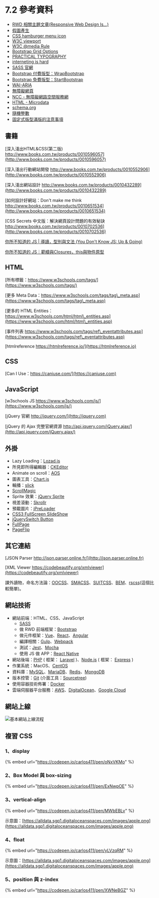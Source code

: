 # 7.2 參考資料

* [RWD 相關主題文章(Responsive Web Design Is…)](https://responsivedesign.is)
* [假圖產生](https://picsum.photos)
* [CSS hamburger menu icon](https://jonsuh.com/hamburgers/)
* [W3C viewport](https://www.w3schools.com/css/css\_rwd\_viewport.asp)
* [W3C @media Rule](https://www.w3schools.com/cssref/css3\_pr\_mediaquery.asp)
* [Bootstrap Grid Options](https://getbootstrap.com/docs/4.3/layout/grid/#grid-options)
* [PRACTICAL TYPOGRAPHY](https://practicaltypography.com)
* [interneting is hard](https://internetingishard.com)
* [SASS 官網](https://sass-lang.com)
* [Bootstrap 付費版型：WrapBootstrap](https://wrapbootstrap.com)
* [Bootstrap 免費版型：StartBootstrap](https://startbootstrap.com)
* [WAI-ARIA](https://www.w3.org/WAI/standards-guidelines/aria/)
* [無障礙網頁](https://developer.mozilla.org/zh-TW/docs/Learn/Accessibility)
* [NCC - 無障礙網路空間服務網](https://accessibility.ncc.gov.tw)
* [HTML - Microdata](https://www.w3.org/TR/microdata/)
* [schema.org](https://schema.org)
* [隨機整數](https://www.mathgoodies.com/calculators/random\_no\_custom)
* [固定式版型滿版的注意事項](https://codepen.io/carlos411/pen/RwjpxMR)

## 書籍

[深入淺出HTML\&CSS(第二版) http://www.books.com.tw/products/0010596057](http://www.books.com.tw/products/0010596057)

[深入淺出行動網站開發 http://www.books.com.tw/products/0010552906](http://www.books.com.tw/products/0010552906)

[深入淺出網站設計 http://www.books.com.tw/products/0010432289](http://www.books.com.tw/products/0010432289)

[如何設計好網站：Don't make me think http://www.books.com.tw/products/0010651534](http://www.books.com.tw/products/0010651534)

[CSS Secrets 中文版：解決網頁設計問題的有效秘訣 http://www.books.com.tw/products/0010702536](http://www.books.com.tw/products/0010702536)

[你所不知道的 JS | 導讀，型別與文法 (You Don't Know JS: Up & Going)](https://www.tenlong.com.tw/products/9789863479666)

[你所不知道的 JS｜範疇與Closures，this與物件原型](https://www.tenlong.com.tw/products/9789864760497)

## HTML

[所有標籤：https://www.w3schools.com/tags/](https://www.w3schools.com/tags/)

[更多 Meta Data：https://www.w3schools.com/tags/tag\_meta.asp](https://www.w3schools.com/tags/tag\_meta.asp)

[更多的 HTML Entities：https://www.w3schools.com/html/html\_entities.asp](https://www.w3schools.com/html/html\_entities.asp)

[事件列表 https://www.w3schools.com/tags/ref\_eventattributes.asp](https://www.w3schools.com/tags/ref\_eventattributes.asp)

[htmlreference https://htmlreference.io/](https://htmlreference.io)

## CSS

[Can I Use：https://caniuse.com/](https://caniuse.com)

## JavaScript

[w3schools JS https://www.w3schools.com/js/](https://www.w3schools.com/js/)

[jQuery 官網 http://jquery.com/](http://jquery.com)

[jQuery 的 Ajax 完整官網資源 http://api.jquery.com/jQuery.ajax/](http://api.jquery.com/jQuery.ajax/)

## 外掛

* Lazy Loading：[Lozad.js](https://apoorv.pro/lozad.js/demo/)
* 所見即所得編輯器：[CKEditor](https://ckeditor.com)
* Animate on scroll：[AOS](https://michalsnik.github.io/aos/)
* 圖表工具：[Chart.js](https://www.chartjs.org)
* 輪播：[slick](https://kenwheeler.github.io/slick/)
* [ScrollMagic](https://scrollmagic.io)
* Sprite 效果：[jQuery Sprite](https://blaiprat.github.io/jquery.animateSprite/)
* 視差滾動：[Skrollr](http://prinzhorn.github.io/skrollr/)
* 預載圖片：[jPreLoader](https://www.inwebson.com/jquery/jpreloader-a-preloading-screen-to-preload-images/)
* [CSS3 FullScreen SlideShow](https://tympanus.net/Tutorials/CSS3FullscreenSlideshow/index2.html)
* [jQuerySwitch Button](http://naeka.github.io/jquery-switchbutton/)
* [FullPage](https://alvarotrigo.com/fullPage/#page1)
* [PageFlip](https://alvarotrigo.com/pagePiling/#page1)

## 其它連結

[JSON Parser http://json.parser.online.fr/](http://json.parser.online.fr)

[XML Viewer https://codebeautify.org/xmlviewer](https://codebeautify.org/xmlviewer)

課外讀物，命名方法論：[OOCSS](http://oocss.org)、[SMACSS](http://smacss.com)、[SUITCSS](http://suitcss.github.io)、[BEM](http://getbem.com)、[rscss](https://rscss.io/index.html)(這個比較簡單)。

## 網站技術

* 網站前端：HTML、CSS、JavaScript
  * ​[SASS](https://sass-lang.com)
  * 做 RWD 前端框架：[Bootstrap](https://getbootstrap.com)
  * 做元件框架：[Vue](https://vuejs.org)、[React](https://reactjs.org)、[Angular](https://angularjs.org)
  * 編譯相關：[Gulp](https://gulpjs.com)、[Webpack](https://webpack.js.org)
  * 測試：[Jest](https://jestjs.io)、[Mocha](https://mochajs.org)
  * 使用 JS 做 APP：[React Native](https://reactnative.dev)
* 網站後端：[PHP](https://www.php.net) ( 框架： [Laravel](https://laravel.com) )、[Node.js](https://nodejs.org/en/) ( 框架： [Express](https://expressjs.com) )
* 作業系統：MacOS、[CentOS](https://centos.org)
* 資料庫：[MySQL](https://www.mysql.com)、[MariaDB](https://mariadb.org)、[Redis](https://redis.io)、[MongoDB](https://www.mongodb.com)
* 版本控管：[Git](https://git-scm.com) (介面工具：[Sourcetree](https://www.sourcetreeapp.com))
* 使用容器技術佈署：[Docker](https://www.docker.com)
* 雲端伺服器平台服務：[AWS](https://aws.amazon.com/tw/)、[DigitalOcean](https://m.do.co/c/094511cac7d9)、[Google Cloud](https://cloud.google.com)

## 網站上線

![基本網站上線流程](../.gitbook/assets/web\_process.png)



## 複習 CSS

### 1、display

{% embed url="https://codepen.io/carlos411/pen/oNxVKMo" %}



### 2、Box Model 與 box-sizing

{% embed url="https://codepen.io/carlos411/pen/ExNwpOE" %}



### 3、vertical-align

{% embed url="https://codepen.io/carlos411/pen/MWbEBLv" %}

示意圖：[https://alldata.sgp1.digitaloceanspaces.com/images/apple.png](https://alldata.sgp1.digitaloceanspaces.com/images/apple.png)



### 4、float

{% embed url="https://codepen.io/carlos411/pen/yLVzqRM" %}

示意圖：[https://alldata.sgp1.digitaloceanspaces.com/images/apple.png](https://alldata.sgp1.digitaloceanspaces.com/images/apple.png)



### 5、position 與 z-index

{% embed url="https://codepen.io/carlos411/pen/XWNeBGZ" %}



